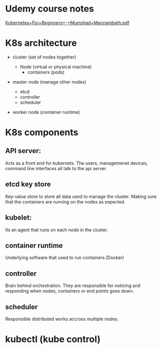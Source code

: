 # Udemy course notes

[Kubernetes+For+Beginners+-+Mumshad+Mannambeth.pdf](https://github.com/kisstamasj/documents/files/9926473/Kubernetes%2BFor%2BBeginners%2B-%2BMumshad%2BMannambeth.pdf)

# K8s architecture

- cluster (set of nodes together)
  - Node (virtual or physical machine)
    - containers (pods)

- master node (manage other nodes)
  - etcd
  - controller
  - scheduler
- worker node (container runtime)

# K8s components

## API server: 
Acts as a front end for kubernets. The users, managemenet devices, command line interfaces all talk to the api server

## etcd key store
Key-value store to store all data used to manage the cluster. Making sure that the containers are running on the nodes as expected.

## kubelet:
Its an agent that runs on each node in the cluster.

## container runtime
Underlying software that used to run containers.(Docker)

## controller
Brain behind orchestration. They are responsible for noticing and responding when nodes, containers or end points goes down.

## scheduler
Responsible distributed works accross multiple nodes.

# kubectl (kube control)

